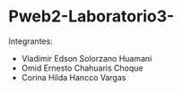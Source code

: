 # Pweb2-Laboratorio3-
Integrantes:
- Vladimir Edson Solorzano Huamani
- Omid Ernesto Chahuaris Choque
- Corina Hilda Hancco Vargas
